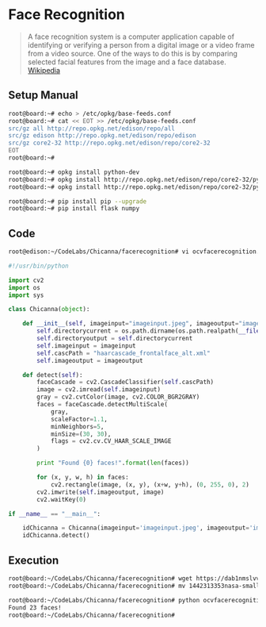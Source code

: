 # Face Recognition

> A face recognition system is a computer application capable of identifying or verifying a person from a digital image or a video frame from a video source. One of the ways to do this is by comparing selected facial features from the image and a face database. [Wikipedia](https://en.wikipedia.org/wiki/Facial_recognition_system)

## Setup Manual

```sh
root@board:~# echo > /etc/opkg/base-feeds.conf
root@board:~# cat << EOT >> /etc/opkg/base-feeds.conf
src/gz all http://repo.opkg.net/edison/repo/all
src/gz edison http://repo.opkg.net/edison/repo/edison
src/gz core2-32 http://repo.opkg.net/edison/repo/core2-32
EOT
root@board:~# 
```

```sh
root@board:~# opkg install python-dev
root@board:~# opkg install http://repo.opkg.net/edison/repo/core2-32/python-numpy_1.7.0-r1_core2-32.ipk
root@board:~# opkg install http://repo.opkg.net/edison/repo/core2-32/python-opencv_2.4.11+git0+2c9547e314-r0_core2-32.ipk
```

```sh
root@board:~# pip install pip --upgrade
root@board:~# pip install flask numpy
```

## Code

```sh
root@edison:~/CodeLabs/Chicanna/facerecognition# vi ocvfacerecognition.py
```

```python
#!/usr/bin/python

import cv2
import os
import sys

class Chicanna(object):

    def __init__(self, imageinput="imageinput.jpeg", imageoutput="imageoutput.jpeg"):
        self.directorycurrent = os.path.dirname(os.path.realpath(__file__))
        self.directoryoutput = self.directorycurrent
        self.imageinput = imageinput
        self.cascPath = "haarcascade_frontalface_alt.xml"
        self.imageoutput = imageoutput

    def detect(self):
        faceCascade = cv2.CascadeClassifier(self.cascPath)
        image = cv2.imread(self.imageinput)
        gray = cv2.cvtColor(image, cv2.COLOR_BGR2GRAY)
        faces = faceCascade.detectMultiScale(
            gray,
            scaleFactor=1.1,
            minNeighbors=5,
            minSize=(30, 30),
            flags = cv2.cv.CV_HAAR_SCALE_IMAGE
        )

        print "Found {0} faces!".format(len(faces))

        for (x, y, w, h) in faces:
            cv2.rectangle(image, (x, y), (x+w, y+h), (0, 255, 0), 2)
        cv2.imwrite(self.imageoutput, image)
        cv2.waitKey(0)

if __name__ == "__main__":

    idChicanna = Chicanna(imageinput='imageinput.jpeg', imageoutput='imageoutput.jpeg')
    idChicanna.detect()
```

## Execution

```sh
root@board:~/CodeLabs/Chicanna/facerecognition# wget https://dab1nmslvvntp.cloudfront.net/wp-content/uploads/2015/09/1442313353nasa-small.jpg
root@board:~/CodeLabs/Chicanna/facerecognition# mv 1442313353nasa-small.jpg imageinput.jpeg
```

```sh
root@board:~/CodeLabs/Chicanna/facerecognition# python ocvfacerecognition.py 
Found 23 faces!
root@board:~/CodeLabs/Chicanna/facerecognition# 
```